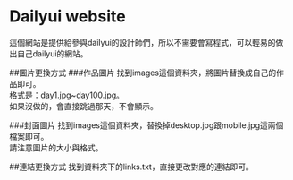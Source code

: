# Dailyui website

這個網站是提供給參與dailyui的設計師們，所以不需要會寫程式，可以輕易的做出自己dailyui的網站。

##圖片更換方式
###作品圖片
找到images這個資料夾，將圖片替換成自己的作品即可。    
格式是：day1.jpg~day100.jpg。   
如果沒做的，會直接跳過那天，不會顯示。

###封面圖片
找到images這個資料夾，替換掉desktop.jpg跟mobile.jpg這兩個檔案即可。  
請注意圖片的大小與格式。

##連結更換方式
找到資料夾下的links.txt，直接更改對應的連結即可。
